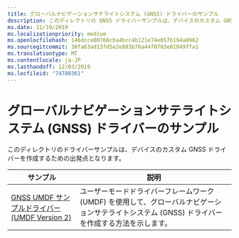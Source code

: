 ```yaml
---
title: グローバルナビゲーションサテライトシステム (GNSS) ドライバーのサンプル
description: このディレクトリの GNSS ドライバーサンプルは、デバイスのカスタム GNSS ドライバーを作成するための出発点となります。
ms.date: 11/19/2019
ms.localizationpriority: medium
ms.openlocfilehash: 146dcce00766cba4bcc4b121e74e657b194a8962
ms.sourcegitcommit: 30fa63ad13fd5e2e883b76a44f0703e01049ffa1
ms.translationtype: MT
ms.contentlocale: ja-JP
ms.lasthandoff: 12/03/2019
ms.locfileid: "74780361"
---
```

# <a name="global-navigation-satellite-system-gnss-driver-samples"></a>グローバルナビゲーションサテライトシステム (GNSS) ドライバーのサンプル

このディレクトリのドライバーサンプルは、デバイスのカスタム GNSS ドライバーを作成するための出発点となります。

| サンプル | 説明 |
| --- | --- |
| [GNSS UMDF サンプルドライバー (UMDF Version 2)](https://docs.microsoft.com/samples/microsoft/windows-driver-samples/gnss-umdf-sample-driver-umdf-version-2) | ユーザーモードドライバーフレームワーク (UMDF) を使用して、グローバルナビゲーションサテライトシステム (GNSS) ドライバーを作成する方法を示します。 |
